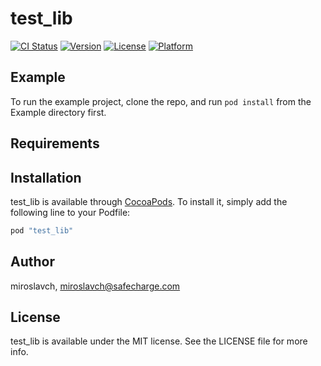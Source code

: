 # test_lib

[![CI Status](http://img.shields.io/travis/miroslavch/test_lib.svg?style=flat)](https://travis-ci.org/miroslavch/test_lib)
[![Version](https://img.shields.io/cocoapods/v/test_lib.svg?style=flat)](http://cocoapods.org/pods/test_lib)
[![License](https://img.shields.io/cocoapods/l/test_lib.svg?style=flat)](http://cocoapods.org/pods/test_lib)
[![Platform](https://img.shields.io/cocoapods/p/test_lib.svg?style=flat)](http://cocoapods.org/pods/test_lib)

## Example

To run the example project, clone the repo, and run `pod install` from the Example directory first.

## Requirements

## Installation

test_lib is available through [CocoaPods](http://cocoapods.org). To install
it, simply add the following line to your Podfile:

```ruby
pod "test_lib"
```

## Author

miroslavch, miroslavch@safecharge.com

## License

test_lib is available under the MIT license. See the LICENSE file for more info.
